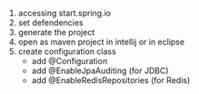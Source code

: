 1. accessing start.spring.io
2. set defendencies
3. generate the project
4. open as maven project in intellij or in eclipse
5. create configuration class
    - add @Configuration
    - add @EnableJpaAuditing (for JDBC)
    - add @EnableRedisRepositories (for Redis)
